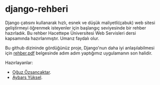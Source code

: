 # django-rehberi

Django çatısını kullanarak hızlı, esnek ve düşük maliyetli(çabuk) web sitesi geliştirmeyi öğrenmek isteyenler için başlangıç seviyesinde bir rehber hazırladık. Bu rehber Hacettepe Üniversitesi Web Servisleri dersi kapsamında hazırlanmıştır. Umarız faydalı olur. 

Bu github dizininde gördüğünüz proje, Django'nun daha iyi anlaşılabilmesi için [rehber.pdf](https://github.com/rhycrea/django-rehberi/blob/master/rehber.pdf) belgesinde adım adım yaptığımız uygulamanın son halidir.

Hazırlayanlar:
- [Oğuz Özsancaktar](mailto://oguzozsancaktar@gmail.com).
- [Aybars Yüksel](mailto://aybars.yuksel@protonmail.com).
